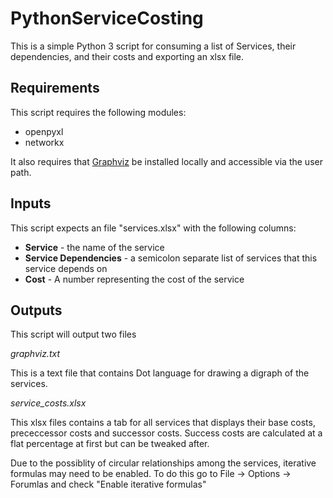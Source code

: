 # PythonServiceCosting
This is a simple Python 3 script for consuming a list of Services, their dependencies, and their costs and exporting an xlsx file.

## Requirements
This script requires the following modules:

* openpyxl
* networkx

It also requires that [Graphviz](http://www.graphviz.org/ "Graphviz") be installed locally and accessible via the user path.


## Inputs

This script expects an file "services.xlsx" with the following columns:
* **Service** - the name of the service
* **Service Dependencies** - a semicolon separate list of services that this service depends on
* **Cost** - A number representing the cost of the service

## Outputs

This script will output two files

*graphviz.txt*

This is a text file that contains Dot language for drawing a digraph of the services.

*service_costs.xlsx*

This xlsx files contains a tab for all services that displays their base costs, prececcessor costs and successor costs.  Success costs are calculated at a flat percentage at first but can be tweaked after.

Due to the possiblity of circular relationships among the services, iterative formulas may need to be enabled.  To do this go to File -> Options -> Forumlas and check "Enable iterative formulas"

